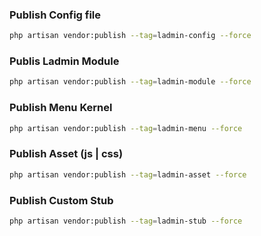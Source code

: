 ### Publish Config file
```bash
php artisan vendor:publish --tag=ladmin-config --force
```

### Publis Ladmin Module
```bash
php artisan vendor:publish --tag=ladmin-module --force
```

### Publish Menu Kernel
```bash
php artisan vendor:publish --tag=ladmin-menu --force
```
### Publish Asset (js | css)
```bash
php artisan vendor:publish --tag=ladmin-asset --force
```

### Publish Custom Stub
```bash
php artisan vendor:publish --tag=ladmin-stub --force
```
